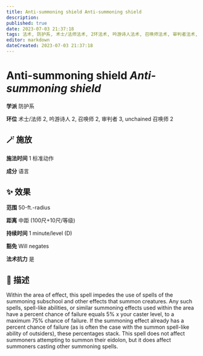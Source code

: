 ```yaml
---
title: Anti-summoning shield Anti-summoning shield
description: 
published: true
date: 2023-07-03 21:37:18
tags: 法术, 防护系, 术士/法师法术, 2环法术, 吟游诗人法术, 召唤师法术, 审判者法术, 3环法术, unchained 召唤师法术
editor: markdown
dateCreated: 2023-07-03 21:37:18
---
```


# **Anti-summoning shield** *Anti-summoning shield*

**学派** 防护系 

**环位** 术士/法师 2, 吟游诗人 2, 召唤师 2, 审判者 3, unchained 召唤师 2

## 🪄 施放

**施法时间** 1 标准动作

**成分** 语言

## ✨ 效果  

**范围** 50-ft.-radius

**距离** 中距 (100尺+10尺/等级)  

**持续时间** 1 minute/level (D) 

**豁免** Will negates

**法术抗力** 是

## 📖 描述

Within the area of effect, this spell impedes the use of spells of the summoning subschool and other effects that summon creatures. Any such spells, spell-like abilities, or similar summoning effects used within the area have a percent chance of failure equals 5% x your caster level, to a maximum 75% chance of failure. If the summoning effect already has a percent chance of failure (as is often the case with the summon spell-like ability of outsiders), these percentages stack. This spell does not affect summoners attempting to summon their eidolon, but it does affect summoners casting other summoning spells.
    